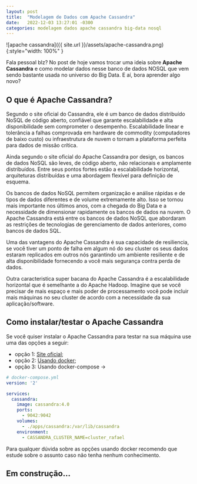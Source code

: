 ```yaml
---
layout: post
title:  "Modelagem de Dados com Apache Cassandra"
date:   2022-12-03 13:27:01 -0300
categories: modelagem dados apache cassandra big-data nosql
---
```


![apache cassandra]({{ site.url }}/assets/apache-cassandra.png){:style="width: 100%" }

Fala pessoal blz? No post de hoje vamos trocar uma ideia sobre __Apache Cassandra__ e como modelar dados nesse banco de dados NOSQL que vem sendo bastante usada no universo do Big Data. E aí, bora aprender algo novo?

## O que é Apache Cassandra?

Segundo o site oficial do Cassandra, ele é um banco de dados distribuído NoSQL de código aberto, confiável que garante escalabilidade e alta disponibilidade sem comprometer o desempenho. Escalabilidade linear e tolerância a falhas comprovada em hardware de commodity (computadores de baixo custo) ou infraestrutura de nuvem o tornam a plataforma perfeita para dados de missão crítica.

Ainda segundo o site oficial do Apache Cassandra por design, os bancos de dados NoSQL são leves, de código aberto, não relacionais e amplamente distribuídos. Entre seus pontos fortes estão a escalabilidade horizontal, arquiteturas distribuídas e uma abordagem flexível para definição de esquema.

Os bancos de dados NoSQL permitem organização e análise rápidas e de tipos de dados diferentes e de volume extremamente alto. Isso se tornou mais importante nos últimos anos, com a chegada do Big Data e a necessidade de dimensionar rapidamente os bancos de dados na nuvem. O Apache Cassandra está entre os bancos de dados NoSQL que abordaram as restrições de tecnologias de gerenciamento de dados anteriores, como bancos de dados SQL.

Uma das vantagens do Apache Cassandra é sua capacidade de resiliencia, se você tiver um ponto de falha em algum nó do seu cluster os seus dados estaram replicados em outros nós garantindo um ambiente resiliente e de alta disponibilidade fornecendo a você mais segurança contra perda de dados.

Outra caracteristica super bacana do Apache Cassandra é a escalabilidade horizontal que é semelhante a do Apache Hadoop. Imagine que se você precisar de mais espaço e mais poder de processamento você pode incluir mais máquinas no seu cluster de acordo com a necessidade da sua aplicação/software.

## Como instalar/testar o Apache Cassandra

Se você quiser instalar o Apache Cassandra para testar na sua máquina use uma das opções a seguir:
* opção 1: [Site oficial](https://cassandra.apache.org/_/download.html);
* opção 2: [Usando docker](https://hub.docker.com/_/cassandra);
* opção 3: Usando docker-compose ->

```yaml
# docker-compose.yml
version: '2'

services:
  cassandra:
    image: cassandra:4.0
    ports:
      - 9042:9042
    volumes:
      - ./apps/cassandra:/var/lib/cassandra
    environment:
      - CASSANDRA_CLUSTER_NAME=cluster_rafael

```

Para qualquer dúvida sobre as opções usando docker recomendo que estude sobre o assunto caso não tenha nenhum conhecimento.



## Em construção... ##